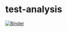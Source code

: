 # test-analysis

[![Binder](https://mybinder.org/badge_logo.svg)](https://mybinder.org/v2/gh/js-who/test-analysis/HEAD)
